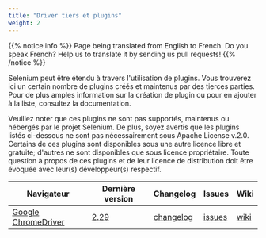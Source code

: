 ```yaml
---
title: "Driver tiers et plugins"
weight: 2
---
```


{{% notice info %}}
<i class="fas fa-language"></i> Page being translated from 
English to French. Do you speak French? Help us to translate
it by sending us pull requests!
{{% /notice %}}

Selenium peut être étendu à travers l'utilisation de plugins. Vous trouverez
ici un certain nombre de plugins créés et maintenus par des tierces parties. 
Pour de plus amples information sur la création de plugin ou pour en ajouter à la liste,
consultez la documentation.

Veuillez noter que ces plugins ne sont pas supportés, maintenus ou hébergés par le projet Selenium.
De plus, soyez avertis que les plugins listés ci-dessous ne sont pas nécessairement sous Apache License v.2.0.
Certains de ces plugins sont disponibles sous une autre licence libre et gratuite; d'autres ne sont disponibles
que sous licence propriétaire. Toute question à propos de ces plugins et de leur licence de distribution
doit être évoquée avec leur(s) développeur(s) respectif.

| Navigateur                                                             | Dernière version                                         | Changelog                                                         | Issues                                                   | Wiki                                                       |
| ---------------------------------------------------------------------- | -------------------------------------------------------- | ----------------------------------------------------------------- | -------------------------------------------------------- | ---------------------------------------------------------- |
| [Google ChromeDriver](//sites.google.com/a/chromium.org/chromedriver/) | [2.29](//chromedriver.storage.googleapis.com/index.html) | [changelog](//chromedriver.storage.googleapis.com/2.29/notes.txt) | [issues](//bugs.chromium.org/p/chromedriver/issues/list) | [wiki](//github.com/SeleniumHQ/selenium/wiki/ChromeDriver) |


